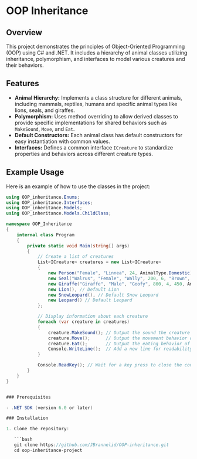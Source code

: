# OOP Inheritance 

## Overview

This project demonstrates the principles of Object-Oriented Programming (OOP) using C# and .NET. It includes a hierarchy of animal classes utilizing inheritance, polymorphism, and interfaces to model various creatures and their behaviors.

## Features

- **Animal Hierarchy:** Implements a class structure for different animals, including mammals, reptiles, humans and specific animal types like lions, seals, and giraffes.
- **Polymorphism:** Uses method overriding to allow derived classes to provide specific implementations for shared behaviors such as `MakeSound`, `Move`, and `Eat`.
- **Default Constructors:** Each animal class has default constructors for easy instantiation with common values.
- **Interfaces:** Defines a common interface `ICreature` to standardize properties and behaviors across different creature types.

## Example Usage

Here is an example of how to use the classes in the project:

```csharp
using OOP_inheritance.Enums;
using OOP_inheritance.Interfaces;
using OOP_inheritance.Models;
using OOP_inheritance.Models.ChildClass;

namespace OOP_Inheritance
{
    internal class Program
    {
        private static void Main(string[] args)
        {
            // Create a list of creatures
            List<ICreature> creatures = new List<ICreature>
            {
                new Person("Female", "Linnea", 24, AnimalType.Domestic),
                new Seal("Walrus", "Female", "Wally", 200, 6, "Brown", AnimalType.Wild),
                new Giraffe("Giraffe", "Male", "Goofy", 800, 4, 450, AnimalType.Wild),
                new Lion(), // Default Lion
                new SnowLeopard(), // Default Snow Leopard
                new Leopard() // Default Leopard
            };

            // Display information about each creature
            foreach (var creature in creatures)
            {
                creature.MakeSound(); // Output the sound the creature makes
                creature.Move();      // Output the movement behavior of the creature
                creature.Eat();       // Output the eating behavior of the creature
                Console.WriteLine();  // Add a new line for readability
            }

            Console.ReadKey(); // Wait for a key press to close the console
        }
    }
}


### Prerequisites

- .NET SDK (version 6.0 or later)

### Installation

1. Clone the repository:

   ```bash
   git clone https://github.com/JBrannelid/OOP-inheritance.git
   cd oop-inheritance-project
